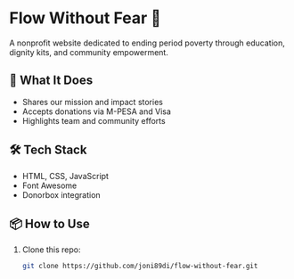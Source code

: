 # Flow Without Fear 🌸

A nonprofit website dedicated to ending period poverty through education, dignity kits, and community empowerment.

## 🌟 What It Does

- Shares our mission and impact stories
- Accepts donations via M-PESA and Visa
- Highlights team and community efforts

## 🛠 Tech Stack

- HTML, CSS, JavaScript
- Font Awesome
- Donorbox integration

## 📦 How to Use

1. Clone this repo:
   ```bash
   git clone https://github.com/joni89di/flow-without-fear.git
